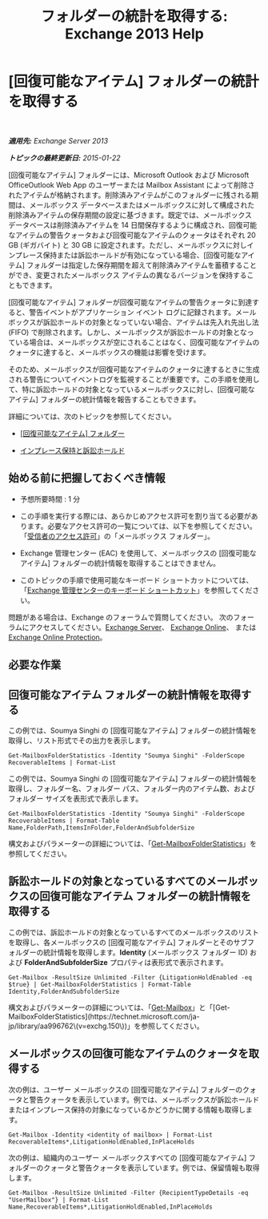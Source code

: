 ﻿---
title: " フォルダーの統計を取得する: Exchange 2013 Help"
TOCTitle: " フォルダーの統計を取得する"
ms:assetid: dee77958-ee87-4908-85e4-ad053bacd8b0
ms:mtpsurl: https://technet.microsoft.com/ja-jp/library/Ff714343(v=EXCHG.150)
ms:contentKeyID: 52057867
ms.date: 04/24/2018
mtps_version: v=EXCHG.150
ms.translationtype: HT
---

# [回復可能なアイテム] フォルダーの統計を取得する

 

_**適用先:** Exchange Server 2013_

_**トピックの最終更新日:** 2015-01-22_

\[回復可能なアイテム\] フォルダーには、Microsoft Outlook および Microsoft OfficeOutlook Web App のユーザーまたは Mailbox Assistant によって削除されたアイテムが格納されます。削除済みアイテムがこのフォルダーに残される期間は、メールボックス データベースまたはメールボックスに対して構成された削除済みアイテムの保存期間の設定に基づきます。既定では、メールボックス データベースは削除済みアイテムを 14 日間保存するように構成され、回復可能なアイテムの警告クォータおよび回復可能なアイテムのクォータはそれぞれ 20 GB (ギガバイト) と 30 GB に設定されます。ただし、メールボックスに対しインプレース保持または訴訟ホールドが有効になっている場合、\[回復可能なアイテム\] フォルダーは指定した保存期間を超えて削除済みアイテムを蓄積することができ、変更されたメールボックス アイテムの異なるバージョンを保持することもできます。

\[回復可能なアイテム\] フォルダーが回復可能なアイテムの警告クォータに到達すると、警告イベントがアプリケーション イベント ログに記録されます。メールボックスが訴訟ホールドの対象となっていない場合、アイテムは先入れ先出し法 (FIFO) で削除されます。しかし、メールボックスが訴訟ホールドの対象となっている場合は、メールボックスが空にされることはなく、回復可能なアイテムのクォータに達すると、メールボックスの機能は影響を受けます。

そのため、メールボックスが回復可能なアイテムのクォータに達するときに生成される警告についてイベントログを監視することが重要です。この手順を使用して、特に訴訟ホールドの対象となっているメールボックスに対し、\[回復可能なアイテム\] フォルダーの統計情報を報告することもできます。

詳細については、次のトピックを参照してください。

  - [\[回復可能なアイテム\] フォルダー](recoverable-items-folder-exchange-2013-help.md)

  - [インプレース保持と訴訟ホールド](https://docs.microsoft.com/ja-jp/exchange/security-and-compliance/in-place-and-litigation-holds)

## 始める前に把握しておくべき情報

  - 予想所要時間 : 1 分

  - この手順を実行する際には、あらかじめアクセス許可を割り当てる必要があります。必要なアクセス許可の一覧については、以下を参照してください。「[受信者のアクセス許可](recipients-permissions-exchange-2013-help.md)」の「メールボックス フォルダー」。

  - Exchange 管理センター (EAC) を使用して、メールボックスの \[回復可能なアイテム\] フォルダーの統計情報を取得することはできません。

  - このトピックの手順で使用可能なキーボード ショートカットについては、「[Exchange 管理センターのキーボード ショートカット](keyboard-shortcuts-in-the-exchange-admin-center-exchange-online-protection-help.md)」を参照してください。

問題がある場合は、Exchange のフォーラムで質問してください。 次のフォーラムにアクセスしてください。[Exchange Server](https://go.microsoft.com/fwlink/p/?linkid=60612)、 [Exchange Online](https://go.microsoft.com/fwlink/p/?linkid=267542)、 または [Exchange Online Protection](https://go.microsoft.com/fwlink/p/?linkid=285351)。

## 必要な作業

## 回復可能なアイテム フォルダーの統計情報を取得する

この例では、Soumya Singhi の \[回復可能なアイテム\] フォルダーの統計情報を取得し、リスト形式でその出力を表示します。

    Get-MailboxFolderStatistics -Identity "Soumya Singhi" -FolderScope RecoverableItems | Format-List

この例では、Soumya Singhi の \[回復可能なアイテム\] フォルダーの統計情報を取得し、フォルダー名、フォルダー パス、フォルダー内のアイテム数、およびフォルダー サイズを表形式で表示します。

    Get-MailboxFolderStatistics -Identity "Soumya Singhi" -FolderScope RecoverableItems | Format-Table Name,FolderPath,ItemsInFolder,FolderAndSubfolderSize

構文およびパラメーターの詳細については、「[Get-MailboxFolderStatistics](https://technet.microsoft.com/ja-jp/library/aa996762\(v=exchg.150\))」を参照してください。

## 訴訟ホールドの対象となっているすべてのメールボックスの回復可能なアイテム フォルダーの統計情報を取得する

この例では、訴訟ホールドの対象となっているすべてのメールボックスのリストを取得し、各メールボックスの \[回復可能なアイテム\] フォルダーとそのサブフォルダーの統計情報を取得します。**Identity** (メールボックス フォルダー ID) および **FolderAndSubfolderSize** プロパティは表形式で表示されます。

    Get-Mailbox -ResultSize Unlimited -Filter {LitigationHoldEnabled -eq $true} | Get-MailboxFolderStatistics | Format-Table Identity,FolderAndSubfolderSize

構文およびパラメーターの詳細については、「[Get-Mailbox](https://technet.microsoft.com/ja-jp/library/bb123685\(v=exchg.150\))」と「[Get-MailboxFolderStatistics](https://technet.microsoft.com/ja-jp/library/aa996762\(v=exchg.150\))」を参照してください。

## メールボックスの回復可能なアイテムのクォータを取得する

次の例は、ユーザー メールボックスの \[回復可能なアイテム\] フォルダーのクォータと警告クォータを表示しています。例では、メールボックスが訴訟ホールドまたはインプレース保持の対象になっているかどうかに関する情報も取得します。

    Get-Mailbox -Identity <identity of mailbox> | Format-List RecoverableItems*,LitigationHoldEnabled,InPlaceHolds

次の例は、組織内のユーザー メールボックスすべての \[回復可能なアイテム\] フォルダーのクォータと警告クォータを表示しています。例では、保留情報も取得します。

    Get-Mailbox -ResultSize Unlimited -Filter {RecipientTypeDetails -eq "UserMailbox"} | Format-List Name,RecoverableItems*,LitigationHoldEnabled,InPlaceHolds


